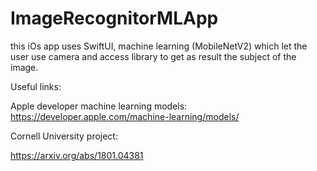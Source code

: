 # ImageRecognitorMLApp
this iOs app uses SwiftUI, machine learning (MobileNetV2)  which let the user use camera and access 
library to get as result the subject of the image.

Useful links:

Apple developer machine learning models:
https://developer.apple.com/machine-learning/models/

Cornell University project:

https://arxiv.org/abs/1801.04381
